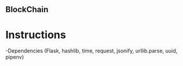 ## BlockChain

# Instructions

  -Dependencies (Flask, hashlib, time, request, jsonify, urllib.parse, uuid, pipenv)
  
  
